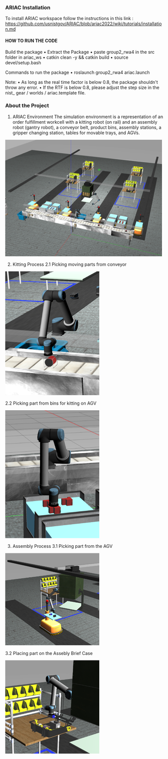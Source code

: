  
 
### ARIAC Installation

To install ARIAC workspace follow the instructions in this link : https://github.com/usnistgov/ARIAC/blob/ariac2022/wiki/tutorials/installation.md

#### HOW TO RUN THE CODE ###

Build the package
    • Extract the Package
    • paste group2_rwa4 in the src folder in ariac_ws
    • catkin clean -y && catkin build
    • source devel/setup.bash

Commands to run the package
    • roslaunch group2_rwa4 ariac.launch

Note:
    • As long as the real time factor is below 0.8,  the package shouldn't throw any error.
    • If the RTF is below 0.8, please adjust the step size in the nist_ gear / worlds / ariac.template file.
    
### About the Project
1. ARIAC Environment
The simulation environment is a representation of an order fulfillment workcell with a kitting robot (on rail) and an assembly robot (gantry robot), a conveyor belt, product bins, assembly stations, a gripper changing station, tables for movable trays, and AGVs.

<img src="github_extras/image_1.png" width="500">

2. Kitting Process
2.1 Picking moving parts from conveyor

<img src="github_extras/image_2.png" width="300">

2.2 Picking part from bins for kitting on AGV

<img src="github_extras/image_3.png" width="300">

3. Assembly Process
3.1 Picking part from the AGV

<img src="github_extras/image_4.png" width="300">


3.2 Placing part on the Assebly Brief Case

<img src="github_extras/image_5.png" width="300">
